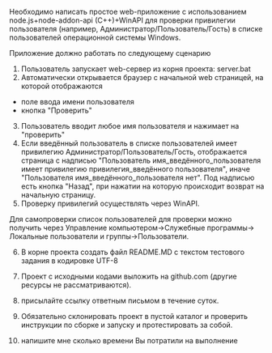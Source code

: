 Необходимо написать простое web-приложение с использованием node.js+node-addon-api (C++)+WinAPI для проверки привилегии
пользователя (например, Администратор/Пользователь/Гость) в списке пользователей операционной системы Windows.

Приложение должно работать по следующему сценарию

1. Пользователь запускает web-сервер из корня проекта:
   server.bat
2. Автоматически открывается браузер с начальной web страницей, на которой отображаются

- поле ввода имени пользователя
- кнопка "Проверить"

3. Пользователь вводит любое имя пользователя и нажимает на "проверить"
4. Если введённый пользователь в списке пользователей имеет привилегию Администратор/Пользователь/Гость, отображается
   страница с надписью "Пользователь имя_введённого_пользователя имеет привилегию привилегия_введённого пользователя",
   иначе "Пользователя имя_введённого_пользователя нет". Под надписью есть кнопка "Назад", при нажатии на которую
   происходит возврат на начальную страницу.
5. Проверку привилегий осуществлять через WinAPI.

Для самопроверки список пользователей для проверки можно получить через Управление компьютером->Служебные программы->
Локальные пользователи и группы->Пользователи.

6. В корне проекта создать файл README.MD с текстом тестового задания в кодировке UTF-8

7. Проект с исходными кодами выложить на github.com (другие ресурсы не рассматриваются).

8. присылайте ссылку ответным письмом в течение суток.
9. Обязательно склонировать проект в пустой каталог и проверить инструкции по сборке и запуску и протестировать за
   собой.
10. напишите мне сколько времени Вы потратили на выполнение
